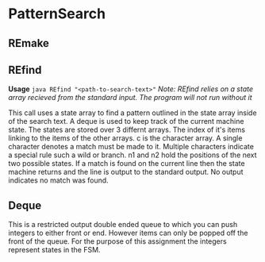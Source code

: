 # PatternSearch

## REmake

## REfind
**__Usage__**
`java REfind "<path-to-search-text>"`
*Note: REfind relies on a state array recieved from the standard input. The program will not run without it*

This call uses a state array to find a pattern outlined in the state array inside of the search text. A deque is used to keep track of the current machine state. The states are stored over 3 differnt arrays. The index of it's items linking to the items of the other arrays. c is the character array. A single character denotes a match must be made to it. Multiple characters indicate a special rule such a wild or branch. n1 and n2 hold the positions of the next two possible states. If a match is found on the current line then the state machine returns and the line is output to the standard output. No output indicates no match was found.

## Deque
This is a restricted output double ended queue to which you can push integers to either front or end. However items can only be popped off the front of the queue. For the purpose of this assignment the integers represent states in the FSM.